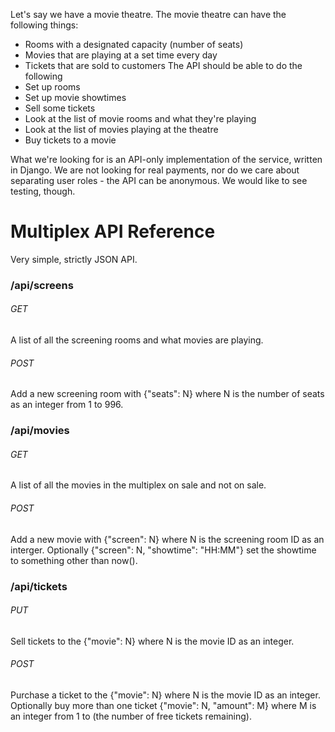Let's say we have a movie theatre. The movie theatre can have the following things:
- Rooms with a designated capacity (number of seats)
- Movies that are playing at a set time every day
- Tickets that are sold to customers
The API should be able to do the following
- Set up rooms
- Set up movie showtimes
- Sell some tickets
- Look at the list of movie rooms and what they're playing
- Look at the list of movies playing at the theatre
- Buy tickets to a movie

What we're looking for is an API-only implementation of the service, written in Django. We are not looking for real payments, nor do we care about separating user roles - the API can be anonymous. We would like to see testing, though.

# Multiplex API Reference

Very simple, strictly JSON API.

### /api/screens
###### GET
A list of all the screening rooms and what movies are playing.
###### POST
Add a new screening room with {"seats": N} where N is the number of seats as an integer from 1 to 996.
### /api/movies
###### GET
A list of all the movies in the multiplex on sale and not on sale.
###### POST
Add a new movie with {"screen": N} where N is the screening room ID as an interger. Optionally {"screen": N, "showtime": "HH:MM"} set the showtime to something other than now().
### /api/tickets
###### PUT
Sell tickets to the {"movie": N} where N is the movie ID as an integer.
###### POST
Purchase a ticket to the {"movie": N} where N is the movie ID as an integer. Optionally buy more than one ticket {"movie": N, "amount": M} where M is an integer from 1 to (the number of free tickets remaining). 
